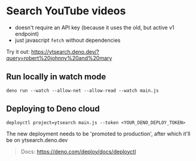 # Search YouTube videos 

- doesn't require an API key (because it uses the old, but active v1 endpoint)
- just javascript `fetch` without dependencies

Try it out: https://ytsearch.deno.dev/?query=robert%20johnny%20and%20mary

## Run locally in watch mode

```
deno run --watch --allow-net --allow-read --watch main.js
```

## Deploying to Deno cloud

```
deployctl project=ytsearch main.js --token <YOUR_DENO_DEPLOY_TOKEN>
```

The new deployment needs to be 'promoted to production', after which it'll be on ytsearch.deno.dev

> Docs: https://deno.com/deploy/docs/deployctl
